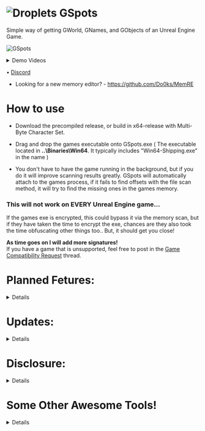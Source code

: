 # ![Droplets](https://github.com/user-attachments/assets/b78ae8fe-da35-414b-a720-cf7c7241ddd0) GSpots

Simple way of getting GWorld, GNames, and GObjects of an Unreal Engine Game.

![GSpots](https://github.com/user-attachments/assets/b089c37f-1c2d-4845-9296-65cadc30c672)

<details>
 
   <summary>Demo Videos</summary>
 
   https://github.com/user-attachments/assets/09385216-2965-4023-9e87-830c1a8e0818

   https://github.com/user-attachments/assets/dba9ca71-98ce-4fb8-af61-86e96e7cb997

 </details>

 &bull; 
 <a href="https://discord.gg/7nGkqwdJhn">Discord</a>  
- Looking for a new memory editor? - https://github.com/Do0ks/MemRE

# How to use

- Download the precompiled release, or build in x64-release with Multi-Byte Character Set.  
- Drag and drop the games executable onto GSpots.exe ( The executable located in <b>..\Binaries\Win64</b>. It typically includes "Win64-Shipping.exe" in the name )

- You don't have to have the game running in the background, but if you do it will improve scanning results greatly. GSpots will automatically attach to the games process, if it fails to find offsets with the file scan method, it will try to find the missing ones in the games memory.

### This will not work on EVERY Unreal Engine game...

If the games exe is encrypted, this could bypass it via the memory scan, but if they have taken the time to encrypt the exe, chances are they also took the time obfuscating other things too.. But, it should get you close!

<b>As time goes on I will add more signatures!</b>  
If you have a game that is unsupported, feel free to post in the [Game Compatibility Request](https://github.com/Do0ks/GSpots/issues/1) thread. 

# Planned Fetures:
<details>
  
  ## Soon:  
  
  - Add automatic fetching of the Unreal Engine Version the game is built with. :white_check_mark:
  
  - Add XOR encryption calculations with padding if applicable.

  - Added memory scan if the games running in the background to try finding the offsets file scanning failed at. :white_check_mark:

  ## Later:  

  - Try to pre calculate point of interest pointer chains such as the player class while the games running. This should function like before (you'll just need the game running before dropping the games exe onto GSpots.exe)
  
</details>

# Updates:
<details>

- Added the ability to attach to the game IF its running. This is in preperation for future updates.

- Added functions from my other github repository to detect the Unreal Version number.

- Added memory scan if the games running in the background to try finding the offsets file scanning failed at.
Memory scanning is in beta.. It worked for every game i tried, and the one that it didn't work for has obfuscation. This update should help compatibility greatly!

- Added The ability to detect and handle encrypted exes.

</details>

# Disclosure:
<details>

- If you choose to use this tool with a online game and you get banned, thats on you. I put no effort into making this tool evade anti cheat detection. While I don't expect anyone to be banned (I havent yet) for using GSpots, It's always a risk.

</details>

# Some Other Awesome Tools!

<details>

 - Injectable Memory Scanner - https://github.com/Do0ks/B2D-Scanner

 - DLL Injector - https://github.com/Do0ks/Injector

</details>

